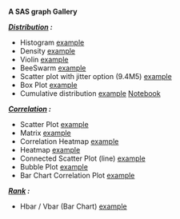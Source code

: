 **A SAS graph Gallery** 


***[Distribution](https://github.com/NicoDupont/Resources/blob/master/SAS/Graphic/Distribution) :***

- Histogram [example](https://github.com/NicoDupont/Resources/blob/master/SAS/Graphic/Distribution/histogram.sas)
- Density [example](https://github.com/NicoDupont/Resources/blob/master/SAS/Graphic/Distribution/density.sas)
- Violin [example](https://github.com/NicoDupont/Resources/blob/master/SAS/Graphic/Distribution/violin.sas)
- BeeSwarm [example](https://github.com/NicoDupont/Resources/blob/master/SAS/Graphic/Distribution/violin.sas)
- Scatter plot with jitter option (9.4M5) [example](https://github.com/NicoDupont/Resources/blob/master/SAS/Graphic/Distribution/scatterjitter.sas)
- Box Plot [example](https://github.com/NicoDupont/Resources/blob/master/SAS/Graphic/Distribution/boxplot.sas)
- Cumulative distribution [example](https://github.com/NicoDupont/Resources/blob/master/SAS/Analysis/ecdf.sas) [Notebook](https://github.com/NicoDupont/Resources/blob/master/SAS/Analysis/ecdf_sas_notebook.ipynb)


***[Correlation](https://github.com/NicoDupont/Resources/blob/master/SAS/Graphic/Correlation) :***

- Scatter Plot [example](https://github.com/NicoDupont/Resources/blob/master/SAS/Graphic/Correlation/scatterplot.sas)
- Matrix [example](https://github.com/NicoDupont/Resources/blob/master/SAS/Graphic/Correlation/matrix.sas)
- Correlation Heatmap [example](https://github.com/NicoDupont/Resources/blob/master/SAS/Graphic/Correlation/heatmap.sas)
- Heatmap [example](https://github.com/NicoDupont/Resources/blob/master/SAS/Graphic/Correlation/heatmap2.sas)
- Connected Scatter Plot (line) [example](https://github.com/NicoDupont/Resources/blob/master/SAS/Graphic/Correlation/connected_scatterplot.sas)
- Bubble Plot [example](https://github.com/NicoDupont/Resources/blob/master/SAS/Graphic/Correlation/bubble.sas)
- Bar Chart Correlation Plot [example](https://github.com/NicoDupont/Resources/blob/master/SAS/Graphic/Correlation/barchartcorrelation.sas)


***[Rank](https://github.com/NicoDupont/Resources/blob/master/SAS/Graphic/Rank) :***

- Hbar / Vbar (Bar Chart) [example](https://github.com/NicoDupont/Resources/blob/master/SAS/Graphic/Rank/bar.sas)
